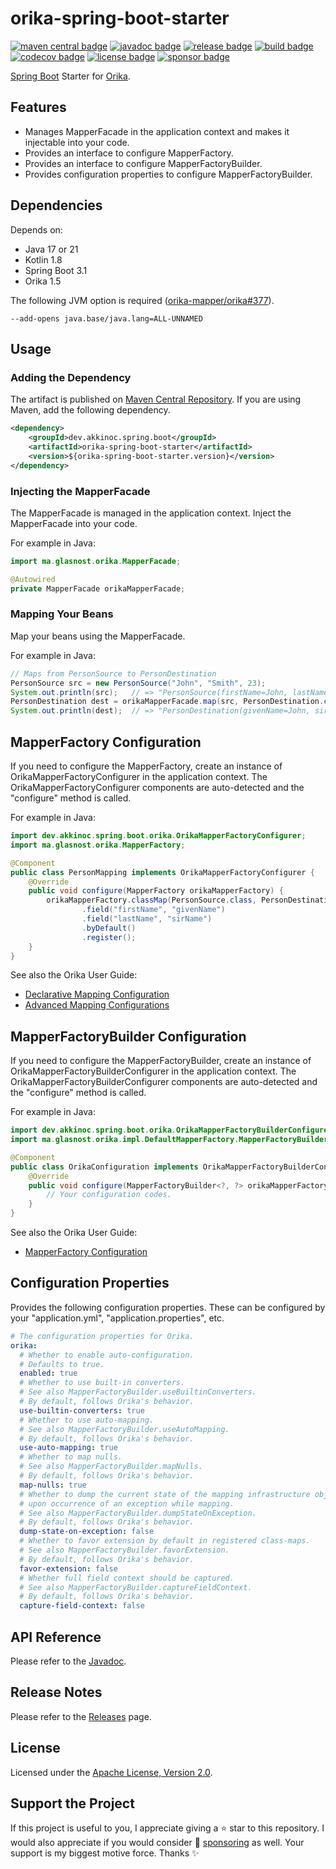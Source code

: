 # orika-spring-boot-starter

[![maven central badge]][maven central]
[![javadoc badge]][javadoc]
[![release badge]][release]
[![build badge]][build]
[![codecov badge]][codecov]
[![license badge]][license]
[![sponsor badge]][sponsor]

[maven central]: https://maven-badges.herokuapp.com/maven-central/dev.akkinoc.spring.boot/orika-spring-boot-starter
[maven central badge]: https://maven-badges.herokuapp.com/maven-central/dev.akkinoc.spring.boot/orika-spring-boot-starter/badge.svg
[javadoc]: https://javadoc.io/doc/dev.akkinoc.spring.boot/orika-spring-boot-starter
[javadoc badge]: https://javadoc.io/badge2/dev.akkinoc.spring.boot/orika-spring-boot-starter/javadoc.svg
[release]: https://github.com/akkinoc/orika-spring-boot-starter/releases
[release badge]: https://img.shields.io/github/v/release/akkinoc/orika-spring-boot-starter?color=brightgreen&sort=semver
[build]: https://github.com/akkinoc/orika-spring-boot-starter/actions/workflows/build.yml
[build badge]: https://github.com/akkinoc/orika-spring-boot-starter/actions/workflows/build.yml/badge.svg
[codecov]: https://codecov.io/gh/akkinoc/orika-spring-boot-starter
[codecov badge]: https://codecov.io/gh/akkinoc/orika-spring-boot-starter/branch/main/graph/badge.svg
[license]: LICENSE.txt
[license badge]: https://img.shields.io/github/license/akkinoc/orika-spring-boot-starter?color=blue
[sponsor]: https://github.com/sponsors/akkinoc
[sponsor badge]: https://img.shields.io/static/v1?logo=github&label=sponsor&message=%E2%9D%A4&color=db61a2

[Spring Boot] Starter for [Orika].

[Spring Boot]: https://spring.io/projects/spring-boot
[Orika]: https://orika-mapper.github.io/orika-docs

## Features

* Manages MapperFacade in the application context and makes it injectable into your code.
* Provides an interface to configure MapperFactory.
* Provides an interface to configure MapperFactoryBuilder.
* Provides configuration properties to configure MapperFactoryBuilder.

## Dependencies

Depends on:

* Java 17 or 21
* Kotlin 1.8
* Spring Boot 3.1
* Orika 1.5

The following JVM option is required ([orika-mapper/orika#377]).

[orika-mapper/orika#377]: https://github.com/orika-mapper/orika/issues/377

```console
--add-opens java.base/java.lang=ALL-UNNAMED
```

## Usage

### Adding the Dependency

The artifact is published on [Maven Central Repository][maven central].
If you are using Maven, add the following dependency.

```xml
<dependency>
    <groupId>dev.akkinoc.spring.boot</groupId>
    <artifactId>orika-spring-boot-starter</artifactId>
    <version>${orika-spring-boot-starter.version}</version>
</dependency>
```

### Injecting the MapperFacade

The MapperFacade is managed in the application context.
Inject the MapperFacade into your code.

For example in Java:

```java
import ma.glasnost.orika.MapperFacade;
```

```java
@Autowired
private MapperFacade orikaMapperFacade;
```

### Mapping Your Beans

Map your beans using the MapperFacade.

For example in Java:

```java
// Maps from PersonSource to PersonDestination
PersonSource src = new PersonSource("John", "Smith", 23);
System.out.println(src);   // => "PersonSource(firstName=John, lastName=Smith, age=23)"
PersonDestination dest = orikaMapperFacade.map(src, PersonDestination.class);
System.out.println(dest);  // => "PersonDestination(givenName=John, sirName=Smith, age=23)"
```

## MapperFactory Configuration

If you need to configure the MapperFactory,
create an instance of OrikaMapperFactoryConfigurer in the application context.
The OrikaMapperFactoryConfigurer components are auto-detected and the "configure" method is called.

For example in Java:

```java
import dev.akkinoc.spring.boot.orika.OrikaMapperFactoryConfigurer;
import ma.glasnost.orika.MapperFactory;

@Component
public class PersonMapping implements OrikaMapperFactoryConfigurer {
    @Override
    public void configure(MapperFactory orikaMapperFactory) {
        orikaMapperFactory.classMap(PersonSource.class, PersonDestination.class)
                .field("firstName", "givenName")
                .field("lastName", "sirName")
                .byDefault()
                .register();
    }
}
```

See also the Orika User Guide:

* [Declarative Mapping Configuration](https://orika-mapper.github.io/orika-docs/mappings-via-classmapbuilder.html)
* [Advanced Mapping Configurations](https://orika-mapper.github.io/orika-docs/advanced-mappings.html)

## MapperFactoryBuilder Configuration

If you need to configure the MapperFactoryBuilder,
create an instance of OrikaMapperFactoryBuilderConfigurer in the application context.
The OrikaMapperFactoryBuilderConfigurer components are auto-detected and the "configure" method is called.

For example in Java:

```java
import dev.akkinoc.spring.boot.orika.OrikaMapperFactoryBuilderConfigurer;
import ma.glasnost.orika.impl.DefaultMapperFactory.MapperFactoryBuilder;

@Component
public class OrikaConfiguration implements OrikaMapperFactoryBuilderConfigurer {
    @Override
    public void configure(MapperFactoryBuilder<?, ?> orikaMapperFactoryBuilder) {
        // Your configuration codes.
    }
}
```

See also the Orika User Guide:

* [MapperFactory Configuration](https://orika-mapper.github.io/orika-docs/mapper-factory.html)

## Configuration Properties

Provides the following configuration properties.
These can be configured by your "application.yml", "application.properties", etc.

```yaml
# The configuration properties for Orika.
orika:
  # Whether to enable auto-configuration.
  # Defaults to true.
  enabled: true
  # Whether to use built-in converters.
  # See also MapperFactoryBuilder.useBuiltinConverters.
  # By default, follows Orika's behavior.
  use-builtin-converters: true
  # Whether to use auto-mapping.
  # See also MapperFactoryBuilder.useAutoMapping.
  # By default, follows Orika's behavior.
  use-auto-mapping: true
  # Whether to map nulls.
  # See also MapperFactoryBuilder.mapNulls.
  # By default, follows Orika's behavior.
  map-nulls: true
  # Whether to dump the current state of the mapping infrastructure objects
  # upon occurrence of an exception while mapping.
  # See also MapperFactoryBuilder.dumpStateOnException.
  # By default, follows Orika's behavior.
  dump-state-on-exception: false
  # Whether to favor extension by default in registered class-maps.
  # See also MapperFactoryBuilder.favorExtension.
  # By default, follows Orika's behavior.
  favor-extension: false
  # Whether full field context should be captured.
  # See also MapperFactoryBuilder.captureFieldContext.
  # By default, follows Orika's behavior.
  capture-field-context: false
```

## API Reference

Please refer to the [Javadoc][javadoc].

## Release Notes

Please refer to the [Releases][release] page.

## License

Licensed under the [Apache License, Version 2.0][license].

## Support the Project

If this project is useful to you, I appreciate giving a ⭐ star to this repository.
I would also appreciate if you would consider 💖 [sponsoring][sponsor] as well.
Your support is my biggest motive force. Thanks ✨
